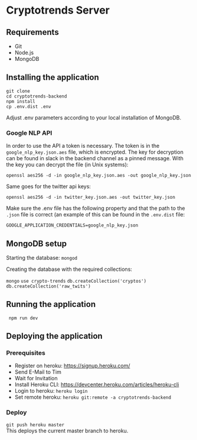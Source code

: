 # Cryptotrends Server

## Requirements
- Git
- Node.js
- MongoDB

## Installing the application

```git clone```  
```cd cryptotrends-backend```  
```npm install```  
```cp .env.dist .env```

Adjust .env parameters according to your local installation of MongoDB.

### Google NLP API
In order to use the API a token is necessary. The token is in the `google_nlp_key.json.aes` file, which is encrypted. 
The key for decryption can be found in slack in the backend channel as a pinned message.
With the key you can decrypt the file (in Unix systems):

`openssl aes256 -d -in google_nlp_key.json.aes -out google_nlp_key.json`

Same goes for the twitter api keys:

`openssl aes256 -d -in twitter_key.json.aes -out twitter_key.json`

Make sure the .env file has the following property and that the path to the `.json` file is correct (an example of this can be found in the `.env.dist` file:

`GOOGLE_APPLICATION_CREDENTIALS=google_nlp_key.json`

## MongoDB setup

Starting the database:
`mongod`

Creating the database with the required collections:

```mongo```
```use crypto-trends```
```db.createCollection('cryptos')```
```db.createCollection('raw_twits')```

## Running the application

``` npm run dev```

## Deploying the application

### Prerequisites

- Register on heroku: https://signup.heroku.com/
- Send E-Mail to Tim
- Wait for Invitation
- Install Heroku CLI: https://devcenter.heroku.com/articles/heroku-cli
- Login to heroku:  ```heroku login```
- Set remote heroku: ```heroku git:remote -a cryptotrends-backend```

### Deploy

```git push heroku master```  
This deploys the current master branch to heroku.

  

